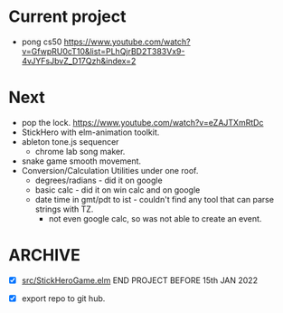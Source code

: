 # Current project
* pong cs50 https://www.youtube.com/watch?v=GfwpRU0cT10&list=PLhQjrBD2T383Vx9-4vJYFsJbvZ_D17Qzh&index=2

# Next
* pop the lock. https://www.youtube.com/watch?v=eZAJTXmRtDc
* StickHero with elm-animation toolkit.
* ableton tone.js sequencer
  * chrome lab song maker.
* snake game smooth movement.
* Conversion/Calculation Utilities under one roof.
  * degrees/radians - did it on google
  * basic calc - did it on win calc and on google
  * date time in gmt/pdt to ist - couldn't find any tool that can parse strings with TZ.
    * not even google calc, so was not able to create an event.

# ARCHIVE
* [x] [src/StickHeroGame.elm](src/StickHeroGame.elm)
  END PROJECT BEFORE 15th JAN 2022
* [x] export repo to git hub.

